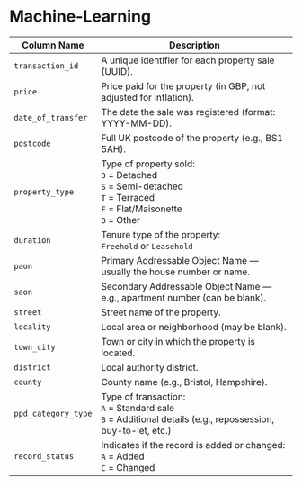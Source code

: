 # Machine-Learning
| Column Name         | Description                                                                                                                    |
| ------------------- | ------------------------------------------------------------------------------------------------------------------------------ |
| `transaction_id`    | A unique identifier for each property sale (UUID).                                                                             |
| `price`             | Price paid for the property (in GBP, not adjusted for inflation).                                                              |
| `date_of_transfer`  | The date the sale was registered (format: YYYY-MM-DD).                                                                         |
| `postcode`          | Full UK postcode of the property (e.g., BS1 5AH).                                                                              |
| `property_type`     | Type of property sold: <br>`D` = Detached <br>`S` = Semi-detached <br>`T` = Terraced <br>`F` = Flat/Maisonette <br>`O` = Other |
| `duration`          | Tenure type of the property: <br>`Freehold` or `Leasehold`                                                                     |
| `paon`              | Primary Addressable Object Name — usually the house number or name.                                                            |
| `saon`              | Secondary Addressable Object Name — e.g., apartment number (can be blank).                                                     |
| `street`            | Street name of the property.                                                                                                   |
| `locality`          | Local area or neighborhood (may be blank).                                                                                     |
| `town_city`         | Town or city in which the property is located.                                                                                 |
| `district`          | Local authority district.                                                                                                      |
| `county`            | County name (e.g., Bristol, Hampshire).                                                                                        |
| `ppd_category_type` | Type of transaction: <br>`A` = Standard sale <br>`B` = Additional details (e.g., repossession, buy-to-let, etc.)               |
| `record_status`     | Indicates if the record is added or changed: <br>`A` = Added <br>`C` = Changed                                                 |
